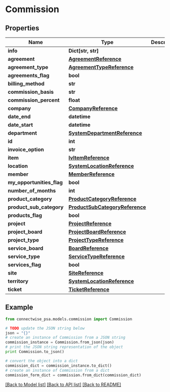 # Commission


## Properties
Name | Type | Description | Notes
------------ | ------------- | ------------- | -------------
**info** | **Dict[str, str]** |  | [optional] 
**agreement** | [**AgreementReference**](AgreementReference.md) |  | [optional] 
**agreement_type** | [**AgreementTypeReference**](AgreementTypeReference.md) |  | [optional] 
**agreements_flag** | **bool** |  | [optional] 
**billing_method** | **str** |  | [optional] 
**commission_basis** | **str** |  | [optional] 
**commission_percent** | **float** |  | [optional] 
**company** | [**CompanyReference**](CompanyReference.md) |  | [optional] 
**date_end** | **datetime** |  | [optional] 
**date_start** | **datetime** |  | [optional] 
**department** | [**SystemDepartmentReference**](SystemDepartmentReference.md) |  | [optional] 
**id** | **int** |  | [optional] 
**invoice_option** | **str** |  | [optional] 
**item** | [**IvItemReference**](IvItemReference.md) |  | [optional] 
**location** | [**SystemLocationReference**](SystemLocationReference.md) |  | [optional] 
**member** | [**MemberReference**](MemberReference.md) |  | [optional] 
**my_opportunities_flag** | **bool** |  | [optional] 
**number_of_months** | **int** |  | [optional] 
**product_category** | [**ProductCategoryReference**](ProductCategoryReference.md) |  | [optional] 
**product_sub_category** | [**ProductSubCategoryReference**](ProductSubCategoryReference.md) |  | [optional] 
**products_flag** | **bool** |  | [optional] 
**project** | [**ProjectReference**](ProjectReference.md) |  | [optional] 
**project_board** | [**ProjectBoardReference**](ProjectBoardReference.md) |  | [optional] 
**project_type** | [**ProjectTypeReference**](ProjectTypeReference.md) |  | [optional] 
**service_board** | [**BoardReference**](BoardReference.md) |  | [optional] 
**service_type** | [**ServiceTypeReference**](ServiceTypeReference.md) |  | [optional] 
**services_flag** | **bool** |  | [optional] 
**site** | [**SiteReference**](SiteReference.md) |  | [optional] 
**territory** | [**SystemLocationReference**](SystemLocationReference.md) |  | [optional] 
**ticket** | [**TicketReference**](TicketReference.md) |  | [optional] 

## Example

```python
from connectwise_psa.models.commission import Commission

# TODO update the JSON string below
json = "{}"
# create an instance of Commission from a JSON string
commission_instance = Commission.from_json(json)
# print the JSON string representation of the object
print Commission.to_json()

# convert the object into a dict
commission_dict = commission_instance.to_dict()
# create an instance of Commission from a dict
commission_form_dict = commission.from_dict(commission_dict)
```
[[Back to Model list]](../README.md#documentation-for-models) [[Back to API list]](../README.md#documentation-for-api-endpoints) [[Back to README]](../README.md)


